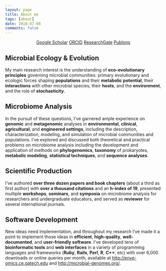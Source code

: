 ```yaml
---
layout: page
title: About me
tags: [about]
date: 2018-07-08
comments: false
---
```


<center>
    <a href='https://scholar.google.com/citations?user=NflBi1cAAAAJ&hl=en' class='btn'>Google Scholar</a>
    <a href='http://orcid.org/0000-0001-7603-3093' class='btn'>ORCID</a>
    <a href='https://www.researchgate.net/profile/Luis_Rodriguez-R' class='btn'>ResearchGate</a>
    <a href='https://publons.com/a/326532' class='btn'>Publons</a>
</center>

## Microbial Ecology & Evolution

My main research interest is the understanding of **eco-evolutionary principles** governing microbial communities: primary evolutionary and ecologic forces shaping **populations** and their **metabolic potential**, their **interactions** with other microbial species, their **hosts**, and the **environment**, and the role of **stochasticity**.

## Microbiome Analysis

In the pursuit of these questions, I’ve garnered ample experience on **genomic** and **metagenomic** analyses in **environmental**, **clinical**, **agricultural**, and **engineered settings**, including the description, characterization, modeling, and simulation of microbial communities and populations. I’ve explored and discussed both theoretical and practical problems on microbiome analysis including the development and application of methods on **phylogenomics**, **taxonomy** of prokaryotes, **metabolic modeling**, **statistical techniques**, and **sequence analyses**.

## Scientific Production
I’ve authored **over three dozen papers and book chapters** (about a third as first author) with **over a thousand citations** and an **h-index of 19**, presented multiple **workshops**, **seminars**, and **symposia** on microbiome analysis for researchers and undergraduate educators, and served as **reviewer** for several international journals.

## Software Development
New ideas need implementation, and throughout my research I’ve made it a point to implement those ideas in **efficient**, **high-quality**, **well-documented**, and **user-friendly software**. I’ve developed tens of **bioinformatic tools** and **web interfaces** in a variety of programming languages and frameworks (**Ruby**, **Rails**, **Perl**, **R**, **C++**, etc) with over 6,000 downloads or online queries per month, available at <a href='http://enve-omics.ce.gatech.edu/'>http://enve-omics.ce.gatech.edu</a> and <a href='http://microbial-genomes.org/'>http://microbial-genomes.org/</a>.
